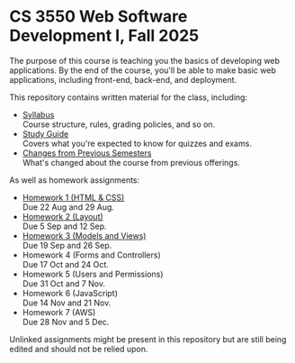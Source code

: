 CS 3550 Web Software Development I, Fall 2025
=============================================

The purpose of this course is teaching you the basics of developing
web applications. By the end of the course, you'll be able to make
basic web applications, including front-end, back-end, and deployment.

This repository contains written material for the class, including:

* [Syllabus](syllabus.md) \
  Course structure, rules, grading policies, and so on.
* [Study Guide](study-guide.md) \
  Covers what you're expected to know for quizzes and exams.
* [Changes from Previous Semesters](changes.md) \
  What's changed about the course from previous offerings.
  
As well as homework assignments:

* [Homework 1 (HTML & CSS)](hw1.md) \
  Due 22 Aug and 29 Aug.
* [Homework 2 (Layout)](hw2.md) \
  Due 5 Sep and 12 Sep.
* [Homework 3 (Models and Views)](hw3.md) \
  Due 19 Sep and 26 Sep.
* Homework 4 (Forms and Controllers) \
  Due 17 Oct and 24 Oct.
* Homework 5 (Users and Permissions) \
  Due 31 Oct and 7 Nov.
* Homework 6 (JavaScript) \
  Due 14 Nov and 21 Nov.
* Homework 7 (AWS) \
  Due 28 Nov and 5 Dec.

Unlinked assignments might be present in this repository but are still
being edited and should not be relied upon.
